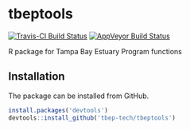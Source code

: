 # tbeptools

[![Travis-CI Build Status](https://travis-ci.org/tbep-tech/tbeptools.svg?branch=master)](https://travis-ci.org/tbep-tech/tbeptools)
[![AppVeyor Build Status](https://ci.appveyor.com/api/projects/status/github/tbep-tech/tbeptools?branch=master&svg=true)](https://ci.appveyor.com/project/tbep-tech/tbeptools)

R package for Tampa Bay Estuary Program functions

## Installation

The package can be installed from GitHub.

``` r
install.packages('devtools')
devtools::install_github('tbep-tech/tbeptools')
```
